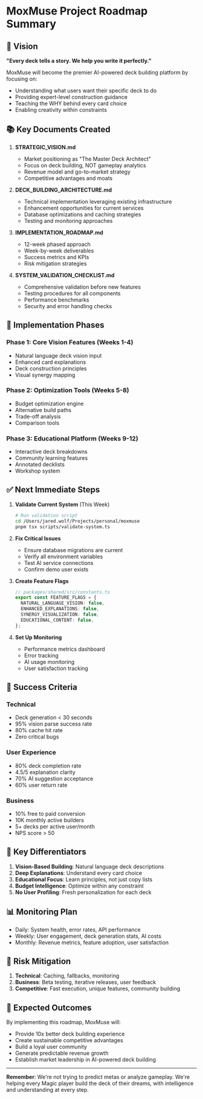 # MoxMuse Project Roadmap Summary

## 🎯 Vision
**"Every deck tells a story. We help you write it perfectly."**

MoxMuse will become the premier AI-powered deck building platform by focusing on:
- Understanding what users want their specific deck to do
- Providing expert-level construction guidance
- Teaching the WHY behind every card choice
- Enabling creativity within constraints

## 📚 Key Documents Created

1. **STRATEGIC_VISION.md**
   - Market positioning as "The Master Deck Architect"
   - Focus on deck building, NOT gameplay analytics
   - Revenue model and go-to-market strategy
   - Competitive advantages and moats

2. **DECK_BUILDING_ARCHITECTURE.md**
   - Technical implementation leveraging existing infrastructure
   - Enhancement opportunities for current services
   - Database optimizations and caching strategies
   - Testing and monitoring approaches

3. **IMPLEMENTATION_ROADMAP.md**
   - 12-week phased approach
   - Week-by-week deliverables
   - Success metrics and KPIs
   - Risk mitigation strategies

4. **SYSTEM_VALIDATION_CHECKLIST.md**
   - Comprehensive validation before new features
   - Testing procedures for all components
   - Performance benchmarks
   - Security and error handling checks

## 🚀 Implementation Phases

### Phase 1: Core Vision Features (Weeks 1-4)
- Natural language deck vision input
- Enhanced card explanations
- Deck construction principles
- Visual synergy mapping

### Phase 2: Optimization Tools (Weeks 5-8)
- Budget optimization engine
- Alternative build paths
- Trade-off analysis
- Comparison tools

### Phase 3: Educational Platform (Weeks 9-12)
- Interactive deck breakdowns
- Community learning features
- Annotated decklists
- Workshop system

## ✅ Next Immediate Steps

1. **Validate Current System** (This Week)
   ```bash
   # Run validation script
   cd /Users/jared.wolf/Projects/personal/moxmuse
   pnpm tsx scripts/validate-system.ts
   ```

2. **Fix Critical Issues**
   - Ensure database migrations are current
   - Verify all environment variables
   - Test AI service connections
   - Confirm demo user exists

3. **Create Feature Flags**
   ```typescript
   // packages/shared/src/constants.ts
   export const FEATURE_FLAGS = {
     NATURAL_LANGUAGE_VISION: false,
     ENHANCED_EXPLANATIONS: false,
     SYNERGY_VISUALIZATION: false,
     EDUCATIONAL_CONTENT: false,
   };
   ```

4. **Set Up Monitoring**
   - Performance metrics dashboard
   - Error tracking
   - AI usage monitoring
   - User satisfaction tracking

## 🎯 Success Criteria

### Technical
- Deck generation < 30 seconds
- 95% vision parse success rate
- 80% cache hit rate
- Zero critical bugs

### User Experience
- 80% deck completion rate
- 4.5/5 explanation clarity
- 70% AI suggestion acceptance
- 60% user return rate

### Business
- 10% free to paid conversion
- 10K monthly active builders
- 5+ decks per active user/month
- NPS score > 50

## 🔧 Key Differentiators

1. **Vision-Based Building**: Natural language deck descriptions
2. **Deep Explanations**: Understand every card choice
3. **Educational Focus**: Learn principles, not just copy lists
4. **Budget Intelligence**: Optimize within any constraint
5. **No User Profiling**: Fresh personalization for each deck

## 📊 Monitoring Plan

- Daily: System health, error rates, API performance
- Weekly: User engagement, deck generation stats, AI costs
- Monthly: Revenue metrics, feature adoption, user satisfaction

## 🚨 Risk Mitigation

1. **Technical**: Caching, fallbacks, monitoring
2. **Business**: Beta testing, iterative releases, user feedback
3. **Competitive**: Fast execution, unique features, community building

## 🎉 Expected Outcomes

By implementing this roadmap, MoxMuse will:
- Provide 10x better deck building experience
- Create sustainable competitive advantages
- Build a loyal user community
- Generate predictable revenue growth
- Establish market leadership in AI-powered deck building

---

**Remember**: We're not trying to predict metas or analyze gameplay. We're helping every Magic player build the deck of their dreams, with intelligence and understanding at every step.
